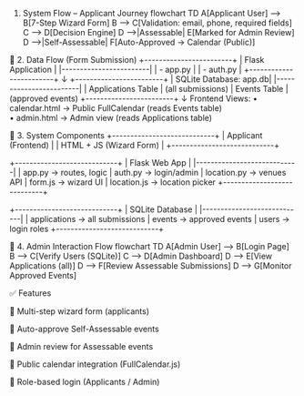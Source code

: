 1. System Flow – Applicant Journey
flowchart TD
    A[Applicant User] --> B[7-Step Wizard Form]
    B --> C[Validation: email, phone, required fields]
    C --> D[Decision Engine]
    D -->|Assessable| E[Marked for Admin Review]
    D -->|Self-Assessable| F[Auto-Approved → Calendar (Public)]

📌 2. Data Flow (Form Submission)
+------------------------+
| Flask Application      |
|------------------------|
| - app.py               |
| - auth.py              |
+------------------------+
            ↓
+------------------------+
| SQLite Database: app.db|
|------------------------|
| Applications Table     |  (all submissions)
| Events Table           |  (approved events)
+------------------------+
            ↓
Frontend Views:
  • calendar.html  → Public FullCalendar (reads Events table)  
  • admin.html     → Admin view (reads Applications table)  

📌 3. System Components
+----------------------------+
| Applicant (Frontend)       |
|  HTML + JS (Wizard Form)   |
+----------------------------+

+----------------------------+
| Flask Web App              |
|----------------------------|
| app.py       → routes, logic
| auth.py      → login/admin
| location.py  → venues API
| form.js      → wizard UI
| location.js  → location picker
+----------------------------+

+----------------------------+
| SQLite Database            |
|----------------------------|
| applications → all submissions
| events       → approved events
| users        → login roles
+----------------------------+

📌 4. Admin Interaction Flow
flowchart TD
    A[Admin User] --> B[Login Page]
    B --> C[Verify Users (SQLite)]
    C --> D[Admin Dashboard]
    D --> E[View Applications (all)]
    D --> F[Review Assessable Submissions]
    D --> G[Monitor Approved Events]

✅ Features

🔹 Multi-step wizard form (applicants)

🔹 Auto-approve Self-Assessable events

🔹 Admin review for Assessable events

🔹 Public calendar integration (FullCalendar.js)

🔹 Role-based login (Applicants / Admin)
